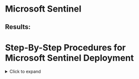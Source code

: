 # Microsoft Sentinel

## Results:


# Step-By-Step Procedures for Microsoft Sentinel Deployment

<details>
  <summary>Click to expand</summary>

## Step 1: Deploy Microsoft Sentinel
- Using the Microsoft Sentinel All In One to quick impletmentation
- https://github.com/Azure/Azure-Sentinel/tree/master/Tools/Sentinel-All-In-One

<img src="/Sentinel/s1.PNG">

## Step 2: Configure Microsoft Sentinel
- Select the closest location, and choose a resource name 
- Limit 10 GB for daily ingestion 

<img src="/Sentinel/s5.PNG">

### Enable both options in settings and choose active directory
- Select **all** the choices in Content Hub and Data connectors

<img src="/Sentinel/s2.PNG">

### Enable scheduled alert and select all the severity
<img src="/Sentinel/s3.PNG">

### Here is a summary of the configuration
<img src="/Sentinel/s4.PNG">

### There will be errors occur for your deployment, related to invalid licence.
- It is still good to use even it said the deploymet failed.

<img src="/Sentinel/s6.PNG">

### Here is a quick look of incident page in Microsoft Sentinel
<img src="/Sentinel/s7.PNG">


</details>
